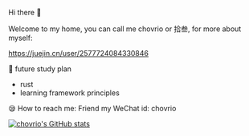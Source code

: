<!---
chovrio/chovrio is a ✨ special ✨ repository because its `README.md` (this file) appears on your GitHub profile.
You can click the Preview link to take a look at your changes.
--->

Hi there 👋

Welcome to my home, you can call me chovrio or 拾叁, for more about myself:

https://juejin.cn/user/2577724084330846

🎃 future study plan
 - rust
 - learning framework principles
	
😪 How to reach me: Friend my WeChat id: chovrio

[![chovrio's GitHub stats](https://github-readme-stats.vercel.app/api?username=chovrio)](https://github.com/chovrio/github-readme-stats)
